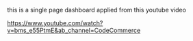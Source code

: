 this is a single page dashboard applied from this youtube video

https://www.youtube.com/watch?v=bms_e55PtmE&ab_channel=CodeCommerce
